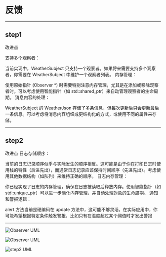 # 反馈

---

## step1

改进点

支持多个观察者：

当前实现中，WeatherSubject 只支持一个观察者。如果将来需要支持多个观察者，你需要在 WeatherSubject 中维护一个观察者列表。
内存管理：

使用原始指针 (Observer *) 时需要特别注意内存管理，尤其是在添加或移除观察者时。可以考虑使用智能指针（如 std::shared_ptr）来自动管理观察者的生命周期。
消息内容的处理：

WeatherSubject 的 WeatherJson 存储了多条信息，但每次更新后只会更新最后一条信息。可以考虑将消息内容组织成更结构化的方式，或使用不同的属性来存储。

---

## step2

改进点
日志存储顺序：

当前的日志记录顺序似乎与实际发生的顺序相反。这可能是由于你在打印日志时使用栈的特性（后进先出），而通常日志记录应该保持时间顺序（先进先出）。考虑使用其他数据结构（如队列）来维持正确的顺序。
日志内存管理：

你已经实现了日志的内存管理，确保在日志被读取后释放内存。使用智能指针（如std::unique_ptr）可以进一步简化内存管理，并自动处理对象的生命周期。
通知和警报逻辑：

alert 方法当前是硬编码在 update 方法中，这可能不够灵活。在实际应用中，你可能希望根据特定条件触发警报，比如只有在温度超过某个阈值时才发出警报

---

![Observer UML](https://cdn.jsdelivr.net/gh/huanxueshengmou/picture-host/Observer.jpg)

![Observer UML](https://cdn.jsdelivr.net/gh/huanxueshengmou/picture-host/20241010175910.png)

![step2 UML](https://cdn.jsdelivr.net/gh/huanxueshengmou/picture-host/20241008215438.png)
